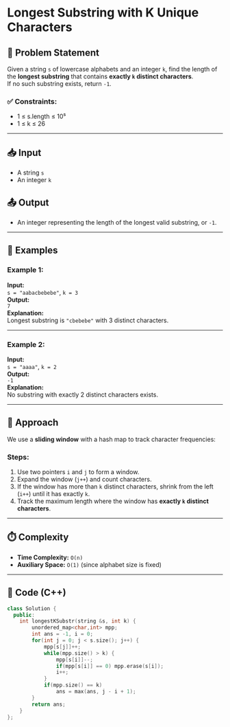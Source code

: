 # Longest Substring with K Unique Characters

## 🧩 Problem Statement

Given a string `s` of lowercase alphabets and an integer `k`, find the length of the **longest substring** that contains **exactly `k` distinct characters**.  
If no such substring exists, return `-1`.

### ✅ Constraints:
- 1 ≤ s.length ≤ 10⁵  
- 1 ≤ k ≤ 26

---

## 📥 Input

- A string `s`
- An integer `k`

## 📤 Output

- An integer representing the length of the longest valid substring, or `-1`.

---

## 🧪 Examples

### Example 1:
**Input:**  
`s = "aabacbebebe"`, `k = 3`  
**Output:**  
`7`  
**Explanation:**  
Longest substring is `"cbebebe"` with 3 distinct characters.

---

### Example 2:
**Input:**  
`s = "aaaa"`, `k = 2`  
**Output:**  
`-1`  
**Explanation:**  
No substring with exactly 2 distinct characters exists.

---

## 🚀 Approach

We use a **sliding window** with a hash map to track character frequencies:

### Steps:
1. Use two pointers `i` and `j` to form a window.
2. Expand the window (`j++`) and count characters.
3. If the window has more than `k` distinct characters, shrink from the left (`i++`) until it has exactly `k`.
4. Track the maximum length where the window has **exactly `k` distinct characters**.

---

## ⏱️ Complexity

- **Time Complexity:** `O(n)`  
- **Auxiliary Space:** `O(1)` (since alphabet size is fixed)

---

## 🧠 Code (C++)

```cpp
class Solution {
  public:
    int longestKSubstr(string &s, int k) {
        unordered_map<char,int> mpp;
        int ans = -1, i = 0;
        for(int j = 0; j < s.size(); j++) {
            mpp[s[j]]++;
            while(mpp.size() > k) {
                mpp[s[i]]--;
                if(mpp[s[i]] == 0) mpp.erase(s[i]);
                i++;
            }
            if(mpp.size() == k)
                ans = max(ans, j - i + 1);
        }
        return ans;
    }
};
